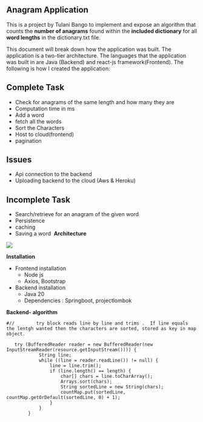 ## Anagram Application

This is a project by Tulani Bango to implement and expose an algorithm that counts the **number of anagrams** found within the **included dictionary** for all **word lengths** in the dictionary.txt file.



This document will break down how the application was built. The application is a two-tier architecture. The languages that the application was built in are Java (Backend) and react-js framework(Frontend). The following is how I created the application:

## Complete Task

*   Check for anagrams of the same length and how many they are
*   Computation time in ms
*   Add a word
*   fetch all the words
*   Sort the Characters
*   Host to cloud(frontend)
*   pagination

## Issues

*   Api connection to the backend
*   Uploading backend to the cloud (Aws & Heroku)

## Incomplete Task

*   Search/retrieve for an anagram of the given word
*   Persistence
*   caching
*   Saving a word 
**Architecture**


![](https://33333.cdn.cke-cs.com/kSW7V9NHUXugvhoQeFaf/images/700d0ee5badb062d07f33b717f6832f2b9a03e171d163629.png)

**Installation**

*   Frontend installation
    *   Node js
    *   Axios, Bootstrap
*   Backend installation
    *   Java 20
    *   Dependencies : Springboot, projectlombok

**Backend- algorithm**

```plaintext
#//        try block reads line by line and trims .  If line equals the lentgh wanted then the characters are sorted, stored as key in map object.

   try (BufferedReader reader = new BufferedReader(new InputStreamReader(resource.getInputStream()))) {
            String line;
            while ((line = reader.readLine()) != null) {
                line = line.trim();
                if (line.length() == length) {
                    char[] chars = line.toCharArray();
                    Arrays.sort(chars);
                    String sortedLine = new String(chars);
                    countMap.put(sortedLine, countMap.getOrDefault(sortedLine, 0) + 1);
                }
            }
        }
```
